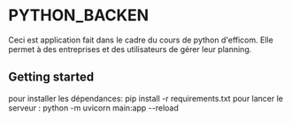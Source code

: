 # PYTHON_BACKEN
Ceci est application fait dans le cadre du cours de python d'efficom. Elle permet à des entreprises et des utilisateurs de gérer leur planning. 

## Getting started
pour installer les dépendances: pip install -r requirements.txt
pour lancer le serveur : python -m uvicorn main:app --reload
